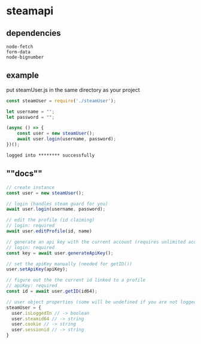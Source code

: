 # steamapi

## dependencies
```
node-fetch
form-data
node-bignumber
```

## example
put steamUser.js in the same directory as your project
```js
const steamUser = require('./steamUser');

let username = "";
let password = "";

(async () => {
    const user = new steamUser();
    await user.login(username, password);
})();
```

`logged into ******** successfully`

## ""docs""
```js
// create instance
const user = new steamUser();

// login (handles steam guard for you)
await user.login(username, password);

// edit the profile (id claiming)
// login: required
await user.editProfile(id, name)

// generate an api key with the current account (requires unlimited account)
// login: required
const key = await user.generateApiKey();

// set the apiKey manually (needed for getID())
user.setApiKey(apiKey);

// figure out the the current id linked to a profile
// apiKey: required
const id = await user.getID(id64);

// user object properties (some will be undefined if you are not logged in)
steamUser = {
  user.isLoggedIn // -> boolean
  user.steamid64 // -> string
  user.cookie // -> string
  user.sessionid // -> string
}
```
